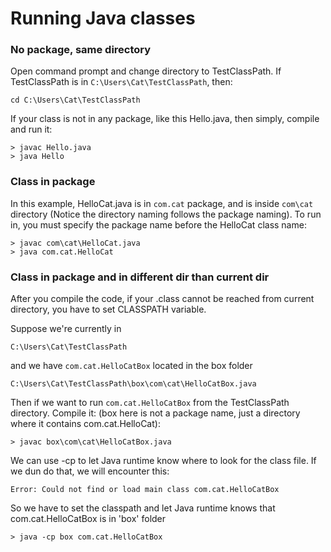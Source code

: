 # Running Java classes

### No package, same directory
Open command prompt and change directory to TestClassPath. If TestClassPath is in `C:\Users\Cat\TestClassPath`, then:

`cd C:\Users\Cat\TestClassPath` 

If your class is not in any package, like this Hello.java, then simply, compile and run it:

```
> javac Hello.java
> java Hello
```

### Class in package
In this example, HelloCat.java is in `com.cat` package, and is inside `com\cat` directory (Notice the directory naming follows the package naming). To run in, you must specify the package name before the HelloCat class name:

```
> javac com\cat\HelloCat.java
> java com.cat.HelloCat
```

### Class in package and in different dir than current dir
After you compile the code, if your .class cannot be reached from current directory, you have to set CLASSPATH variable.

Suppose we're currently in 

`C:\Users\Cat\TestClassPath`

and we have `com.cat.HelloCatBox` located in the box folder

`C:\Users\Cat\TestClassPath\box\com\cat\HelloCatBox.java`

Then if we want to run `com.cat.HelloCatBox` from the TestClassPath directory. Compile it: (box here is not a package name, just a directory where it contains com.cat.HelloCat):

```
> javac box\com\cat\HelloCatBox.java
```

We can use -cp to let Java runtime know where to look for the class file. If we dun do that, we will encounter this:

`Error: Could not find or load main class com.cat.HelloCatBox`

So we have to set the classpath and let Java runtime knows that com.cat.HelloCatBox is in 'box' folder
```
> java -cp box com.cat.HelloCatBox
```
